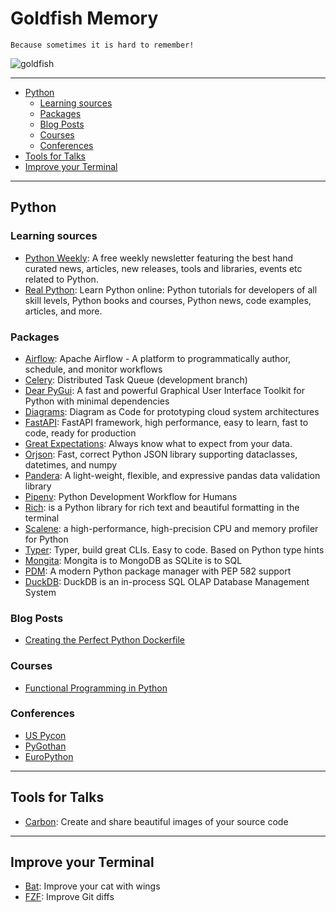 # Goldfish Memory

`Because sometimes it is hard to remember!`

![goldfish](https://upload.wikimedia.org/wikipedia/commons/9/97/Ryukin_goldfish_plate.jpg)

---

- [Python](#python)
  - [Learning sources](#learning-sources)
  - [Packages](#packages)
  - [Blog Posts](#blog-posts)
  - [Courses](#courses)
  - [Conferences](#conferences)
- [Tools for Talks](#tools-for-talks)
- [Improve your Terminal](#improve-your-terminal)

---

## Python

### Learning sources

- [Python Weekly](https://www.pythonweekly.com): A free weekly newsletter featuring the best hand curated news, articles, new releases, tools and libraries, events etc related to Python.
- [Real Python](https://realpython.com): Learn Python online: Python tutorials for developers of all skill levels, Python books and courses, Python news, code examples, articles, and more.

### Packages

- [Airflow](https://github.com/apache/airflow): Apache Airflow - A platform to programmatically author, schedule, and monitor workflows
- [Celery](https://github.com/celery/celery): Distributed Task Queue (development branch)
- [Dear PyGui](https://github.com/hoffstadt/DearPyGui): A fast and powerful Graphical User Interface Toolkit for Python with minimal dependencies
- [Diagrams](https://github.com/mingrammer/diagrams): Diagram as Code for prototyping cloud system architectures
- [FastAPI](https://github.com/tiangolo/fastapi): FastAPI framework, high performance, easy to learn, fast to code, ready for production
- [Great Expectations](https://github.com/great-expectations/great_expectations): Always know what to expect from your data.
- [Orjson](https://github.com/ijl/orjson): Fast, correct Python JSON library supporting dataclasses, datetimes, and numpy
- [Pandera](https://github.com/pandera-dev/pandera): A light-weight, flexible, and expressive pandas data validation library
- [Pipenv](https://github.com/pypa/pipenv): Python Development Workflow for Humans
- [Rich](https://github.com/willmcgugan/rich): is a Python library for rich text and beautiful formatting in the terminal
- [Scalene](https://github.com/emeryberger/scalene): a high-performance, high-precision CPU and memory profiler for Python
- [Typer](https://github.com/tiangolo/typer): Typer, build great CLIs. Easy to code. Based on Python type hints
- [Mongita](https://github.com/scottrogowski/mongita): Mongita is to MongoDB as SQLite is to SQL
- [PDM](https://pdm.fming.dev): A modern Python package manager with PEP 582 support
- [DuckDB](https://github.com/duckdb/duckdb): DuckDB is an in-process SQL OLAP Database Management System 

### Blog Posts

- [Creating the Perfect Python Dockerfile](https://luis-sena.medium.com/creating-the-perfect-python-dockerfile-51bdec41f1c8)

### Courses

- [Functional Programming in Python](https://realpython.com/courses/functional-programming-python/)

### Conferences

- [US Pycon](https://us.pycon.org/)
- [PyGothan](https://pygothan.org/)
- [EuroPython](https://www.europython-society.org/)

---

## Tools for Talks

- [Carbon](https://carbon.now.sh/): Create and share beautiful images of your source code

---

## Improve your Terminal

- [Bat](https://github.com/sharkdp/bat): Improve your cat with wings
- [FZF](https://medium.com/@GroundControl/better-git-diffs-with-fzf-89083739a9cb): Improve Git diffs

